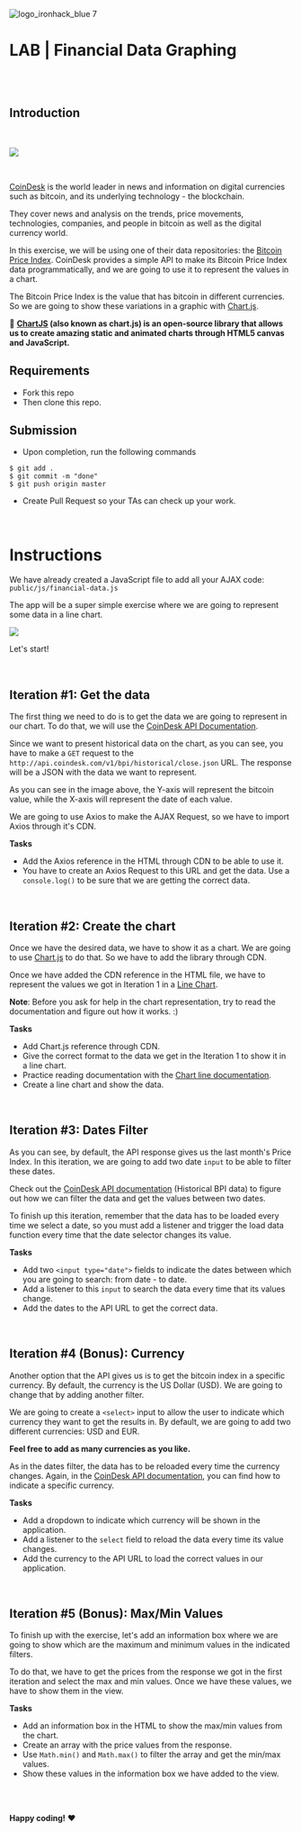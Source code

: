 ![logo_ironhack_blue 7](https://user-images.githubusercontent.com/23629340/40541063-a07a0a8a-601a-11e8-91b5-2f13e4e6b441.png)

# LAB | Financial Data Graphing

<br><br>

## Introduction

<br>

![](http://i.giphy.com/l3Uct2K9N3CqxeCoU.gif)

<br>

[CoinDesk](http://www.coindesk.com/) is the world leader in news and information on digital currencies such as bitcoin, and its underlying technology - the blockchain.

They cover news and analysis on the trends, price movements, technologies, companies, and people in bitcoin as well as the digital currency world.

In this exercise, we will be using one of their data repositories: the [Bitcoin Price Index](https://www.coindesk.com/coindesk-api). CoinDesk provides a simple API to make its Bitcoin Price Index data programmatically, and we are going to use it to represent the values in a chart.

The Bitcoin Price Index is the value that has bitcoin in different currencies. So we are going to show these variations in a graphic with [Chart.js](http://www.chartjs.org/).

:eyes: **[**ChartJS**](http://www.chartjs.org/) (also known as chart.js) is an open-source library that allows us to create amazing static and animated charts through HTML5 canvas and JavaScript.**

## Requirements

- Fork this repo
- Then clone this repo.

## Submission

- Upon completion, run the following commands

```
$ git add .
$ git commit -m "done"
$ git push origin master
```

- Create Pull Request so your TAs can check up your work.

<br>

# Instructions

We have already created a JavaScript file to add all your AJAX code: `public/js/financial-data.js`

The app will be a super simple exercise where we are going to represent some data in a line chart.

![](https://s3-eu-west-1.amazonaws.com/ih-materials/uploads/upload_b94d2137d3737b49ecf92ee8709f5a14.png)

Let's start!

<br>

## Iteration #1: Get the data

The first thing we need to do is to get the data we are going to represent in our chart. To do that, we will use the [CoinDesk API Documentation](https://www.coindesk.com/coindesk-api).

Since we want to present historical data on the chart, as you can see, you have to make a `GET` request to the `http://api.coindesk.com/v1/bpi/historical/close.json` URL. The response will be a JSON with the data we want to represent.

As you can see in the image above, the Y-axis will represent the bitcoin value, while the X-axis will represent the date of each value.

We are going to use Axios to make the AJAX Request, so we have to import Axios through it's CDN.

**Tasks**

- Add the Axios reference in the HTML through CDN to be able to use it.
- You have to create an Axios Request to this URL and get the data. Use a `console.log()` to be sure that we are getting the correct data.

<br>

## Iteration #2: Create the chart

Once we have the desired data, we have to show it as a chart. We are going to use [Chart.js](http://www.chartjs.org/) to do that. So we have to add the library through CDN.

Once we have added the CDN reference in the HTML file, we have to represent the values we got in Iteration 1 in a [Line Chart](http://www.chartjs.org/docs/#line-chart-introduction).

**Note**: Before you ask for help in the chart representation, try to read the documentation and figure out how it works. :)

**Tasks**

- Add Chart.js reference through CDN.
- Give the correct format to the data we get in the Iteration 1 to show it in a line chart.
- Practice reading documentation with the [Chart line documentation](http://www.chartjs.org/docs/#line-chart-introduction).
- Create a line chart and show the data.

<br>

## Iteration #3: Dates Filter

As you can see, by default, the API response gives us the last month's Price Index. In this iteration, we are going to add two date `input` to be able to filter these dates.

Check out the [CoinDesk API documentation](https://www.coindesk.com/coindesk-api) (Historical BPI data) to figure out how we can filter the data and get the values between two dates.

To finish up this iteration, remember that the data has to be loaded every time we select a date, so you must add a listener and trigger the load data function every time that the date selector changes its value.

**Tasks**

- Add two `<input type="date">` fields to indicate the dates between which you are going to search: from date - to date.
- Add a listener to this `input` to search the data every time that its values change.
- Add the dates to the API URL to get the correct data.

<br>

## Iteration #4 (Bonus): Currency

Another option that the API gives us is to get the bitcoin index in a specific currency. By default, the currency is the US Dollar (USD). We are going to change that by adding another filter.

We are going to create a `<select>` input to allow the user to indicate which currency they want to get the results in. By default, we are going to add two different currencies: USD and EUR.

**Feel free to add as many currencies as you like.**

As in the dates filter, the data has to be reloaded every time the currency changes. Again, in the [CoinDesk API documentation](https://web.archive.org/web/20191106152143/https://www.coindesk.com/api), you can find how to indicate a specific currency.

**Tasks**

- Add a dropdown to indicate which currency will be shown in the application.
- Add a listener to the `select` field to reload the data every time its value changes.
- Add the currency to the API URL to load the correct values in our application.

<br>

## Iteration #5 (Bonus): Max/Min Values

To finish up with the exercise, let's add an information box where we are going to show which are the maximum and minimum values in the indicated filters.

To do that, we have to get the prices from the response we got in the first iteration and select the max and min values. Once we have these values, we have to show them in the view.

**Tasks**

- Add an information box in the HTML to show the max/min values from the chart.
- Create an array with the price values from the response.
- Use `Math.min()` and `Math.max()` to filter the array and get the min/max values.
- Show these values in the information box we have added to the view.

<br><br>

**Happy coding!** :heart:
